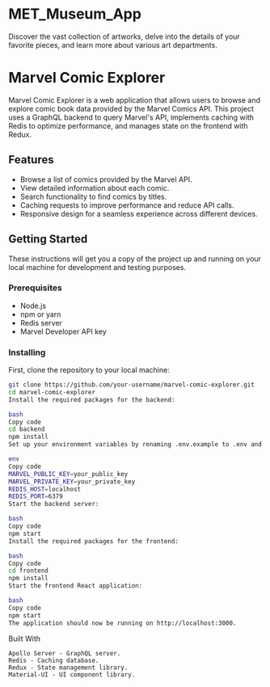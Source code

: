 # MET_Museum_App
Discover the vast collection of artworks, delve into the details of your favorite pieces, and learn more about various art departments.
# Marvel Comic Explorer

Marvel Comic Explorer is a web application that allows users to browse and explore comic book data provided by the Marvel Comics API. This project uses a GraphQL backend to query Marvel's API, implements caching with Redis to optimize performance, and manages state on the frontend with Redux.

## Features

- Browse a list of comics provided by the Marvel API.
- View detailed information about each comic.
- Search functionality to find comics by titles.
- Caching requests to improve performance and reduce API calls.
- Responsive design for a seamless experience across different devices.

## Getting Started

These instructions will get you a copy of the project up and running on your local machine for development and testing purposes.

### Prerequisites

- Node.js
- npm or yarn
- Redis server
- Marvel Developer API key

### Installing

First, clone the repository to your local machine:

```bash
git clone https://github.com/your-username/marvel-comic-explorer.git
cd marvel-comic-explorer
Install the required packages for the backend:

bash
Copy code
cd backend
npm install
Set up your environment variables by renaming .env.example to .env and filling in your Marvel API keys and Redis configuration:

env
Copy code
MARVEL_PUBLIC_KEY=your_public_key
MARVEL_PRIVATE_KEY=your_private_key
REDIS_HOST=localhost
REDIS_PORT=6379
Start the backend server:

bash
Copy code
npm start
Install the required packages for the frontend:

bash
Copy code
cd frontend
npm install
Start the frontend React application:

bash
Copy code
npm start
The application should now be running on http://localhost:3000.
```
Built With

```React - The web framework used for the frontend.
Apollo Server - GraphQL server.
Redis - Caching database.
Redux - State management library.
Material-UI - UI component library.
